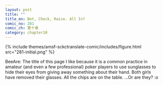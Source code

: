 ```yaml
---
layout: post
title: ""
title_en: Bet, Check, Raise. All In?
comic_no: 281
comic_ch: 第十章
category: chapter10
---
```

{% include themes/amsf-sckctranslate-comic/includes/figure.html src="281-initial.png" %}

BeeAre: The title of this page I like because it is a common practice in amateur (and even a few professional) poker players to use sunglasses to hide their eyes from giving away something about their hand. Both girls have removed their glasses. All the chips are on the table. ...Or are they? :o

